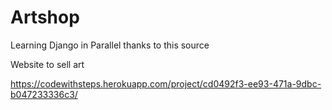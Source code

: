 # Artshop
Learning Django in Parallel thanks to this source 

Website to sell art

https://codewithsteps.herokuapp.com/project/cd0492f3-ee93-471a-9dbc-b047233336c3/
